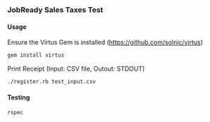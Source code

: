 ### JobReady Sales Taxes Test


#### Usage 

Ensure the Virtus Gem is installed (https://github.com/solnic/virtus)

```bash
gem install virtus
```

Print Receipt (Input: CSV file, Outout: STDOUT)

```bash
./register.rb test_input.csv
```

#### Testing

```bash
rspec
```
